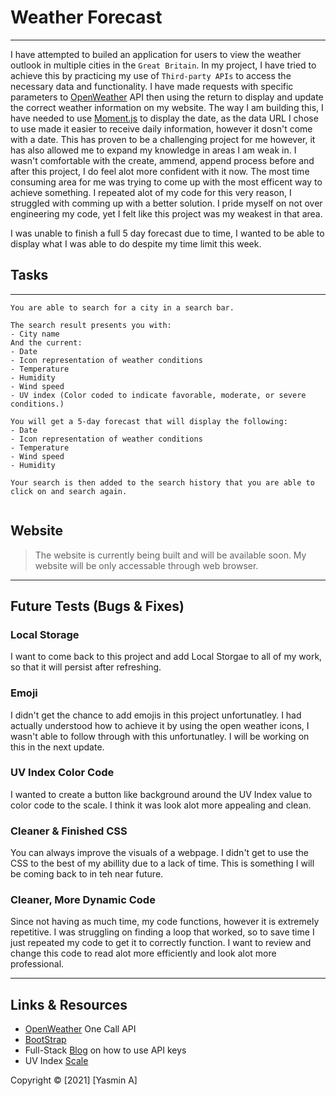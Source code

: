 # Weather Forecast

---

I have attempted to builed an application for users to view the weather outlook in multiple cities in the `Great Britain`. In my project, I have tried to achieve this by practicing my use of `Third-party APIs` to access the necessary data and functionality. I have made requests with specific parameters to [OpenWeather](https://openweathermap.org/api) API then using the return to display and update the correct weather information on my website. The way I am building this, I have needed to use [Moment.js](https://momentjs.com/) to display the date, as the data URL I chose to use made it easier to receive daily information, however it dosn't come with a date. This has proven to be a challenging project for me however, it has also allowed me to expand my knowledge in areas I am weak in. I wasn't comfortable with the create, ammend, append process before and after this project, I do feel alot more confident with it now. The most time consuming area for me was trying to come up with the most efficent way to achieve something. I repeated alot of my code for this very reason, I struggled with comming up with a better solution. I pride myself on not over engineering my code, yet I felt like this project was my weakest in that area.

I was unable to finish a full 5 day forecast due to time, I wanted to be able to display what I was able to do despite my time limit this week.

## Tasks

---

```
You are able to search for a city in a search bar.

The search result presents you with:
- City name
And the current:
- Date
- Icon representation of weather conditions
- Temperature
- Humidity
- Wind speed
- UV index (Color coded to indicate favorable, moderate, or severe conditions.)

You will get a 5-day forecast that will display the following:
- Date
- Icon representation of weather conditions
- Temperature
- Wind speed
- Humidity

Your search is then added to the search history that you are able to click on and search again.


```

## Website

> The website is currently being built and will be available soon. My website will be only accessable through web browser.

---

## Future Tests (Bugs & Fixes)

### Local Storage

I want to come back to this project and add Local Storgae to all of my work, so that it will persist after refreshing.

### Emoji

I didn't get the chance to add emojis in this project unfortunatley. I had actually understood how to achieve it by using the open weather icons, I wasn't able to follow through with this unfortunatley. I will be working on this in the next update.

### UV Index Color Code

I wanted to create a button like background around the UV Index value to color code to the scale. I think it was look alot more appealing and clean.

### Cleaner & Finished CSS

You can always improve the visuals of a webpage. I didn't get to use the CSS to the best of my abillity due to a lack of time. This is something I will be coming back to in teh near future.

### Cleaner, More Dynamic Code

Since not having as much time, my code functions, however it is extremely repetitive. I was struggling on finding a loop that worked, so to save time I just repeated my code to get it to correctly function. I want to review and change this code to read alot more efficiently and look alot more professional.

---

## Links & Resources

- [OpenWeather](https://openweathermap.org/api) One Call API
- [BootStrap](https://getbootstrap.com/)
- Full-Stack [Blog](https://coding-boot-camp.github.io/full-stack/apis/how-to-use-api-keys) on how to use API keys
- UV Index [Scale](https://19january2017snapshot.epa.gov/sunsafety/uv-index-scale-1_.html)

Copyright © [2021] [Yasmin A]
